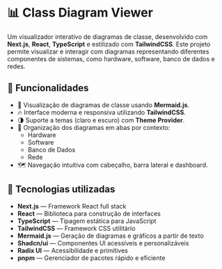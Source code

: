 
# 📊 Class Diagram Viewer

Um visualizador interativo de diagramas de classe, desenvolvido com **Next.js**, **React**, **TypeScript** e estilizado com **TailwindCSS**. Este projeto permite visualizar e interagir com diagramas representando diferentes componentes de sistemas, como hardware, software, banco de dados e redes.

## 🚀 Funcionalidades

- 📜 Visualização de diagramas de classe usando **Mermaid.js**.
- 🔥 Interface moderna e responsiva utilizando **TailwindCSS**.
- 🌗 Suporte a temas (claro e escuro) com **Theme Provider**.
- 🧠 Organização dos diagramas em abas por contexto:
  - Hardware
  - Software
  - Banco de Dados
  - Rede
- 🗺️ Navegação intuitiva com cabeçalho, barra lateral e dashboard.

## 🧠 Tecnologias utilizadas

- **Next.js** — Framework React full stack
- **React** — Biblioteca para construção de interfaces
- **TypeScript** — Tipagem estática para JavaScript
- **TailwindCSS** — Framework CSS utilitário
- **Mermaid.js** — Geração de diagramas e gráficos a partir de texto
- **Shadcn/ui** — Componentes UI acessíveis e personalizáveis
- **Radix UI** — Acessibilidade e primitives
- **pnpm** — Gerenciador de pacotes rápido e eficiente
